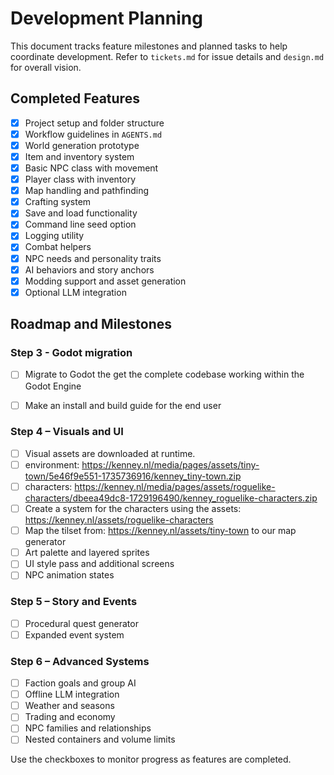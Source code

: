 # Development Planning

This document tracks feature milestones and planned tasks to help coordinate development. Refer to `tickets.md` for issue details and `design.md` for overall vision.

## Completed Features

- [x] Project setup and folder structure
- [x] Workflow guidelines in `AGENTS.md`
- [x] World generation prototype
- [x] Item and inventory system
- [x] Basic NPC class with movement
- [x] Player class with inventory
- [x] Map handling and pathfinding
- [x] Crafting system
- [x] Save and load functionality
- [x] Command line seed option
- [x] Logging utility
- [x] Combat helpers
- [x] NPC needs and personality traits
- [x] AI behaviors and story anchors
- [x] Modding support and asset generation
- [x] Optional LLM integration

## Roadmap and Milestones

### Step 3 - Godot migration
- [ ] Migrate to Godot the get the complete codebase working within the Godot Engine
- [ ] Make an install and build guide for the end user


### Step 4 – Visuals and UI
- [ ] Visual assets are downloaded at runtime.
- [ ] environment: https://kenney.nl/media/pages/assets/tiny-town/5e46f9e551-1735736916/kenney_tiny-town.zip
- [ ] characters: https://kenney.nl/media/pages/assets/roguelike-characters/dbeea49dc8-1729196490/kenney_roguelike-characters.zip
- [ ] Create a system for the characters using the assets: https://kenney.nl/assets/roguelike-characters
- [ ] Map the tilset from: https://kenney.nl/assets/tiny-town to our map generator
- [ ] Art palette and layered sprites
- [ ] UI style pass and additional screens
- [ ] NPC animation states

### Step 5 – Story and Events
- [ ] Procedural quest generator
- [ ] Expanded event system

### Step 6 – Advanced Systems
- [ ] Faction goals and group AI
- [ ] Offline LLM integration
- [ ] Weather and seasons
- [ ] Trading and economy
- [ ] NPC families and relationships
- [ ] Nested containers and volume limits

Use the checkboxes to monitor progress as features are completed.
